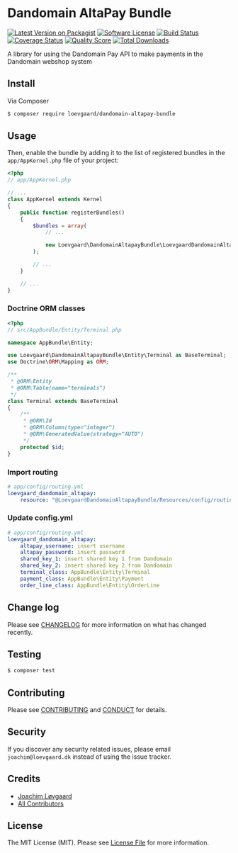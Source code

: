 # Dandomain AltaPay Bundle

[![Latest Version on Packagist][ico-version]][link-packagist]
[![Software License][ico-license]](LICENSE.md)
[![Build Status][ico-travis]][link-travis]
[![Coverage Status][ico-scrutinizer]][link-scrutinizer]
[![Quality Score][ico-code-quality]][link-code-quality]
[![Total Downloads][ico-downloads]][link-downloads]

A library for using the Dandomain Pay API to make payments in the Dandomain webshop system

## Install

Via Composer

```bash
$ composer require loevgaard/dandomain-altapay-bundle
```

## Usage

Then, enable the bundle by adding it to the list of registered bundles
in the `app/AppKernel.php` file of your project:

```php
<?php
// app/AppKernel.php

// ...
class AppKernel extends Kernel
{
    public function registerBundles()
    {
        $bundles = array(
            // ...

            new Loevgaard\DandomainAltapayBundle\LoevgaardDandomainAltapayBundle(),
        );

        // ...
    }

    // ...
}
```

### Doctrine ORM classes
```php
<?php
// src/AppBundle/Entity/Terminal.php

namespace AppBundle\Entity;

use Loevgaard\DandomainAltapayBundle\Entity\Terminal as BaseTerminal;
use Doctrine\ORM\Mapping as ORM;

/**
 * @ORM\Entity
 * @ORM\Table(name="terminals")
 */
class Terminal extends BaseTerminal
{
    /**
     * @ORM\Id
     * @ORM\Column(type="integer")
     * @ORM\GeneratedValue(strategy="AUTO")
     */
    protected $id;
}
```

### Import routing
```yaml
# app/config/routing.yml
loevgaard_dandomain_altapay:
    resource: "@LoevgaardDandomainAltapayBundle/Resources/config/routing.yml"
```

### Update config.yml
```yaml
# app/config/routing.yml
loevgaard_dandomain_altapay:
    altapay_username: insert username
    altapay_password: insert password
    shared_key_1: insert shared key 1 from Dandomain
    shared_key_2: insert shared key 2 from Dandomain
    terminal_class: AppBundle\Entity\Terminal
    payment_class: AppBundle\Entity\Payment
    order_line_class: AppBundle\Entity\OrderLine
```

## Change log

Please see [CHANGELOG](CHANGELOG.md) for more information on what has changed recently.

## Testing

```bash
$ composer test
```

## Contributing

Please see [CONTRIBUTING](CONTRIBUTING.md) and [CONDUCT](CONDUCT.md) for details.

## Security

If you discover any security related issues, please email `joachim@loevgaard.dk` instead of using the issue tracker.

## Credits

- [Joachim Løvgaard][link-author]
- [All Contributors][link-contributors]

## License

The MIT License (MIT). Please see [License File](LICENSE.md) for more information.

[ico-version]: https://img.shields.io/packagist/v/loevgaard/dandomain-altapay-bundle.svg?style=flat-square
[ico-license]: https://img.shields.io/badge/license-MIT-brightgreen.svg?style=flat-square
[ico-travis]: https://img.shields.io/travis/loevgaard/dandomain-altapay-bundle/master.svg?style=flat-square
[ico-scrutinizer]: https://img.shields.io/scrutinizer/coverage/g/loevgaard/dandomain-altapay-bundle.svg?style=flat-square
[ico-code-quality]: https://img.shields.io/scrutinizer/g/loevgaard/dandomain-altapay-bundle.svg?style=flat-square
[ico-downloads]: https://img.shields.io/packagist/dt/loevgaard/dandomain-altapay-bundle.svg?style=flat-square

[link-packagist]: https://packagist.org/packages/loevgaard/dandomain-altapay-bundle
[link-travis]: https://travis-ci.org/loevgaard/dandomain-altapay-bundle
[link-scrutinizer]: https://scrutinizer-ci.com/g/loevgaard/dandomain-altapay-bundle/code-structure
[link-code-quality]: https://scrutinizer-ci.com/g/loevgaard/dandomain-altapay-bundle
[link-downloads]: https://packagist.org/packages/loevgaard/dandomain-altapay-bundle
[link-author]: https://github.com/loevgaard
[link-contributors]: ../../contributors
